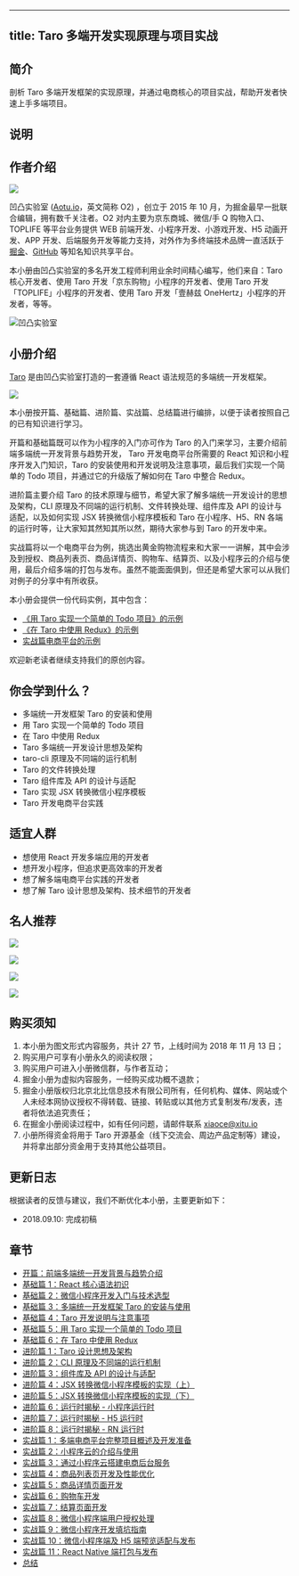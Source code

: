
---
title: Taro 多端开发实现原理与项目实战
---

## 简介
剖析 Taro 多端开发框架的实现原理，并通过电商核心的项目实战，帮助开发者快速上手多端项目。

## 说明
## 作者介绍

![](https://p1-jj.byteimg.com/tos-cn-i-t2oaga2asx/gold-user-assets/2018/11/12/1670626d2780cc65~tplv-t2oaga2asx-image.image)

凹凸实验室 \([Aotu.io](https://aotu.io/)，英文简称 O2\) ，创立于 2015 年 10 月，为掘金最早一批联合编辑，拥有数千关注者。O2 对内主要为京东商城、微信/手 Q 购物入口、TOPLIFE 等平台业务提供 WEB 前端开发、小程序开发、小游戏开发、H5 动画开发、APP 开发、后端服务开发等能力支持，对外作为多终端技术品牌一直活跃于[掘金](https://juejin.cn/user/1134351699149854)、[GitHub](https://github.com/o2team) 等知名知识共享平台。

本小册由凹凸实验室的多名开发工程师利用业余时间精心编写，他们来自：Taro 核心开发者、使用 Taro 开发「京东购物」小程序的开发者、使用 Taro 开发「TOPLIFE」小程序的开发者、使用 Taro 开发「壹赫兹 OneHertz」小程序的开发者，等等。

![凹凸实验室](https://p1-jj.byteimg.com/tos-cn-i-t2oaga2asx/gold-user-assets/2018/3/9/1620b10123fb5e5f~tplv-t2oaga2asx-image.image)

## 小册介绍

[Taro](https://taro.aotu.io/) 是由凹凸实验室打造的一套遵循 React 语法规范的多端统一开发框架。

![](https://p1-jj.byteimg.com/tos-cn-i-t2oaga2asx/gold-user-assets/2018/11/12/1670625fb4afa598~tplv-t2oaga2asx-image.image)

本小册按开篇、基础篇、进阶篇、实战篇、总结篇进行编排，以便于读者按照自己的已有知识进行学习。

开篇和基础篇既可以作为小程序的入门亦可作为 Taro 的入门来学习，主要介绍前端多端统一开发背景与趋势开发， Taro 开发电商平台所需要的 React 知识和小程序开发入门知识，Taro 的安装使用和开发说明及注意事项，最后我们实现一个简单的 Todo 项目，并通过它的升级版了解如何在 Taro 中整合 Redux。

进阶篇主要介绍 Taro 的技术原理与细节，希望大家了解多端统一开发设计的思想及架构，CLI 原理及不同端的运行机制、文件转换处理、组件库及 API 的设计与适配，以及如何实现 JSX 转换微信小程序模板和 Taro 在小程序、H5、RN 各端的运行时等，让大家知其然知其所以然，期待大家参与到 Taro 的开发中来。

实战篇将以一个电商平台为例，挑选出黄金购物流程来和大家一一讲解，其中会涉及到授权、商品列表页、商品详情页、购物车、结算页、以及小程序云的介绍与使用，最后介绍多端的打包与发布。虽然不能面面俱到，但还是希望大家可以从我们对例子的分享中有所收获。

本小册会提供一份代码实例，其中包含：

- [《用 Taro 实现一个简单的 Todo 项目》的示例](https://github.com/o2team/taro-ebook-source/tree/master/todoList)
- [《在 Taro 中使用 Redux》的示例](https://github.com/o2team/taro-ebook-source/tree/master/todoList-Redux)
- [实战篇电商平台的示例](https://github.com/o2team/taro-ebook-source/tree/master/taro-demo)

欢迎新老读者继续支持我们的原创内容。

## 你会学到什么？

- 多端统一开发框架 Taro 的安装和使用
- 用 Taro 实现一个简单的 Todo 项目
- 在 Taro 中使用 Redux
- Taro 多端统一开发设计思想及架构
- taro-cli 原理及不同端的运行机制
- Taro 的文件转换处理
- Taro 组件库及 API 的设计与适配
- Taro 实现 JSX 转换微信小程序模板
- Taro 开发电商平台实践

## 适宜人群

- 想使用 React 开发多端应用的开发者
- 想开发小程序，但追求更高效率的开发者
- 想了解多端电商平台实践的开发者
- 想了解 Taro 设计思想及架构、技术细节的开发者

## 名人推荐

![](https://p1-jj.byteimg.com/tos-cn-i-t2oaga2asx/gold-user-assets/2018/11/12/16706231257a0d80~tplv-t2oaga2asx-image.image)

![](https://p1-jj.byteimg.com/tos-cn-i-t2oaga2asx/gold-user-assets/2018/11/13/1670b2c003890539~tplv-t2oaga2asx-image.image)

![](https://p1-jj.byteimg.com/tos-cn-i-t2oaga2asx/gold-user-assets/2018/11/13/1670b2c29edef357~tplv-t2oaga2asx-image.image)

![](https://p1-jj.byteimg.com/tos-cn-i-t2oaga2asx/gold-user-assets/2018/11/13/1670b2c4f3a1e98c~tplv-t2oaga2asx-image.image)

## 购买须知

1.  本小册为图文形式内容服务，共计 27 节，上线时间为 2018 年 11 月 13 日；
2.  购买用户可享有小册永久的阅读权限；
3.  购买用户可进入小册微信群，与作者互动；
4.  掘金小册为虚拟内容服务，一经购买成功概不退款；
5.  掘金小册版权归北京北比信息技术有限公司所有，任何机构、媒体、网站或个人未经本网协议授权不得转载、链接、转贴或以其他方式复制发布/发表，违者将依法追究责任；
6.  在掘金小册阅读过程中，如有任何问题，请邮件联系 <xiaoce@xitu.io>
7.  小册所得资金将用于 Taro 开源基金（线下交流会、周边产品定制等）建设，并将拿出部分资金用于支持其他公益项目。

## 更新日志

根据读者的反馈与建议，我们不断优化本小册，主要更新如下：

- 2018.09.10: 完成初稿

## 章节
- [开篇：前端多端统一开发背景与趋势介绍](./kai-pian-qian-duan-duo-duan-tong-yi-kai-fa-bei-jing-yu-qu-shi-jie-shao.md)
- [基础篇 1：React 核心语法初识](<./ji-chu-pian-1-react-he-xin-yu-fa-chu-shi.md>)
- [基础篇 2：微信小程序开发入门与技术选型](<./ji-chu-pian-2-wei-xin-xiao-cheng-xu-kai-fa-ru-men-yu-ji-shu-xuan-xing.md>)
- [基础篇 3：多端统一开发框架 Taro 的安装与使用](<./ji-chu-pian-3-duo-duan-tong-yi-kai-fa-kuang-jia-taro-de-an-zhuang-yu-shi-yong.md>)
- [基础篇 4：Taro 开发说明与注意事项](<./ji-chu-pian-4-taro-kai-fa-shuo-ming-yu-zhu-yi-shi-xiang.md>)
- [基础篇 5：用 Taro 实现一个简单的 Todo 项目](<./ji-chu-pian-5-yong-taro-shi-xian-yi-ge-jian-dan-de-todo-xiang-mu.md>)
- [基础篇 6：在 Taro 中使用 Redux](<./ji-chu-pian-6-zai-taro-zhong-shi-yong-redux.md>)
- [进阶篇 1：Taro 设计思想及架构](<./jin-jie-pian-1-taro-she-ji-si-xiang-ji-jia-gou.md>)
- [进阶篇 2：CLI 原理及不同端的运行机制](<./jin-jie-pian-2-cli-yuan-li-ji-bu-tong-duan-de-yun-xing-ji-zhi.md>)
- [进阶篇 3：组件库及 API 的设计与适配](<./jin-jie-pian-3-zu-jian-ku-ji-api-de-she-ji-yu-gua-pei.md>)
- [进阶篇 4：JSX 转换微信小程序模板的实现（上）](<./jin-jie-pian-4-jsx-zhuan-huan-wei-xin-xiao-cheng-xu-mo-ban-de-shi-xian-shang-.md>)
- [进阶篇 5：JSX 转换微信小程序模板的实现（下）](<./jin-jie-pian-5-jsx-zhuan-huan-wei-xin-xiao-cheng-xu-mo-ban-de-shi-xian-xia-.md>)
- [进阶篇 6：运行时揭秘 - 小程序运行时](<./jin-jie-pian-6-yun-xing-shi-jie-mi---xiao-cheng-xu-yun-xing-shi.md>)
- [进阶篇 7：运行时揭秘 - H5 运行时](<./jin-jie-pian-7-yun-xing-shi-jie-mi---h5-yun-xing-shi.md>)
- [进阶篇 8：运行时揭秘 - RN 运行时](<./jin-jie-pian-8-yun-xing-shi-jie-mi---rn-yun-xing-shi.md>)
- [实战篇 1：多端电商平台完整项目概述及开发准备](<./shi-zhan-pian-1-duo-duan-dian-shang-ping-tai-wan-zheng-xiang-mu-gai-shu-ji-kai-fa-zhun-bei.md>)
- [实战篇 2：小程序云的介绍与使用](<./shi-zhan-pian-2-xiao-cheng-xu-yun-de-jie-shao-yu-shi-yong.md>)
- [实战篇 3：通过小程序云搭建电商后台服务](<./shi-zhan-pian-3-tong-guo-xiao-cheng-xu-yun-da-jian-dian-shang-hou-tai-fu-wu.md>)
- [实战篇 4：商品列表页开发及性能优化](<./shi-zhan-pian-4-shang-pin-lie-biao-ye-kai-fa-ji-xing-neng-you-hua.md>)
- [实战篇 5：商品详情页面开发](<./shi-zhan-pian-5-shang-pin-xiang-qing-ye-mian-kai-fa.md>)
- [实战篇 6：购物车开发](<./shi-zhan-pian-6-gou-wu-che-kai-fa.md>)
- [实战篇 7：结算页面开发](<./shi-zhan-pian-7-jie-suan-ye-mian-kai-fa.md>)
- [实战篇 8：微信小程序端用户授权处理](<./shi-zhan-pian-8-wei-xin-xiao-cheng-xu-duan-yong-hu-shou-quan-chu-li.md>)
- [实战篇 9：微信小程序开发填坑指南](<./shi-zhan-pian-9-wei-xin-xiao-cheng-xu-kai-fa-tian-keng-zhi-nan.md>)
- [实战篇 10：微信小程序端及 H5 端预览适配与发布](<./shi-zhan-pian-10-wei-xin-xiao-cheng-xu-duan-ji-h5-duan-yu-lan-gua-pei-yu-fa-bu.md>)
- [实战篇 11：React Native 端打包与发布](<./shi-zhan-pian-11-react-native-duan-da-bao-yu-fa-bu.md>)
- [总结](./zong-jie.md)

    